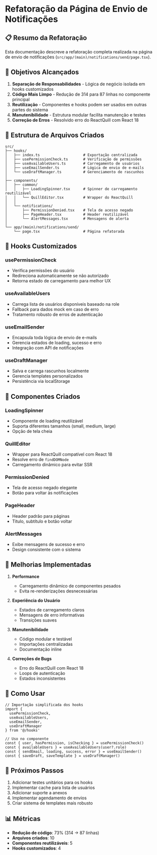 # Refatoração da Página de Envio de Notificações

## 📋 Resumo da Refatoração

Esta documentação descreve a refatoração completa realizada na página de envio de notificações (`src/app/(main)/notifications/send/page.tsx`).

## 🎯 Objetivos Alcançados

1. **Separação de Responsabilidades** - Lógica de negócio isolada em hooks customizados
2. **Código Mais Limpo** - Redução de 314 para 87 linhas no componente principal
3. **Reutilização** - Componentes e hooks podem ser usados em outras partes do sistema
4. **Manutenibilidade** - Estrutura modular facilita manutenção e testes
5. **Correção de Erros** - Resolvido erro do ReactQuill com React 18

## 📁 Estrutura de Arquivos Criados

```
src/
├── hooks/
│   ├── index.ts                    # Exportação centralizada
│   ├── usePermissionCheck.ts       # Verificação de permissões
│   ├── useAvailableUsers.ts        # Carregamento de usuários
│   ├── useEmailSender.ts           # Lógica de envio de e-mails
│   └── useDraftManager.ts          # Gerenciamento de rascunhos
│
├── components/
│   ├── common/
│   │   ├── LoadingSpinner.tsx      # Spinner de carregamento reutilizável
│   │   └── QuillEditor.tsx         # Wrapper do ReactQuill
│   │
│   └── notifications/
│       ├── PermissionDenied.tsx    # Tela de acesso negado
│       ├── PageHeader.tsx          # Header reutilizável
│       └── AlertMessages.tsx       # Mensagens de alerta
│
└── app/(main)/notifications/send/
    └── page.tsx                    # Página refatorada
```

## 🔧 Hooks Customizados

### usePermissionCheck
- Verifica permissões do usuário
- Redireciona automaticamente se não autorizado
- Retorna estado de carregamento para melhor UX

### useAvailableUsers
- Carrega lista de usuários disponíveis baseado na role
- Fallback para dados mock em caso de erro
- Tratamento robusto de erros de autenticação

### useEmailSender
- Encapsula toda lógica de envio de e-mails
- Gerencia estados de loading, sucesso e erro
- Integração com API de notificações

### useDraftManager
- Salva e carrega rascunhos localmente
- Gerencia templates personalizados
- Persistência via localStorage

## 🎨 Componentes Criados

### LoadingSpinner
- Componente de loading reutilizável
- Suporta diferentes tamanhos (small, medium, large)
- Opção de tela cheia

### QuillEditor
- Wrapper para ReactQuill compatível com React 18
- Resolve erro de `findDOMNode`
- Carregamento dinâmico para evitar SSR

### PermissionDenied
- Tela de acesso negado elegante
- Botão para voltar às notificações

### PageHeader
- Header padrão para páginas
- Título, subtítulo e botão voltar

### AlertMessages
- Exibe mensagens de sucesso e erro
- Design consistente com o sistema

## 🚀 Melhorias Implementadas

1. **Performance**
   - Carregamento dinâmico de componentes pesados
   - Evita re-renderizações desnecessárias

2. **Experiência do Usuário**
   - Estados de carregamento claros
   - Mensagens de erro informativas
   - Transições suaves

3. **Manutenibilidade**
   - Código modular e testável
   - Importações centralizadas
   - Documentação inline

4. **Correções de Bugs**
   - Erro do ReactQuill com React 18
   - Loops de autenticação
   - Estados inconsistentes

## 📝 Como Usar

```tsx
// Importação simplificada dos hooks
import { 
  usePermissionCheck, 
  useAvailableUsers, 
  useEmailSender, 
  useDraftManager 
} from '@/hooks'

// Uso no componente
const { user, hasPermission, isChecking } = usePermissionCheck()
const { availableUsers } = useAvailableUsers(user?.role)
const { sendEmail, loading, success, error } = useEmailSender()
const { saveDraft, saveTemplate } = useDraftManager()
```

## 🔄 Próximos Passos

1. Adicionar testes unitários para os hooks
2. Implementar cache para lista de usuários
3. Adicionar suporte a anexos
4. Implementar agendamento de envios
5. Criar sistema de templates mais robusto

## 📊 Métricas

- **Redução de código**: 73% (314 → 87 linhas)
- **Arquivos criados**: 10
- **Componentes reutilizáveis**: 5
- **Hooks customizados**: 4